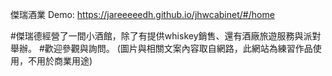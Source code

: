 傑瑞酒業
Demo:
https://jareeeeedh.github.io/jhwcabinet/#/home

#傑瑞德經營了一間小酒館，除了有提供whiskey銷售、還有酒廠旅遊服務與派對舉辦。
#歡迎參觀與詢問。
(圖片與相關文案內容取自網路，此網站為練習作品使用，不用於商業用途)
